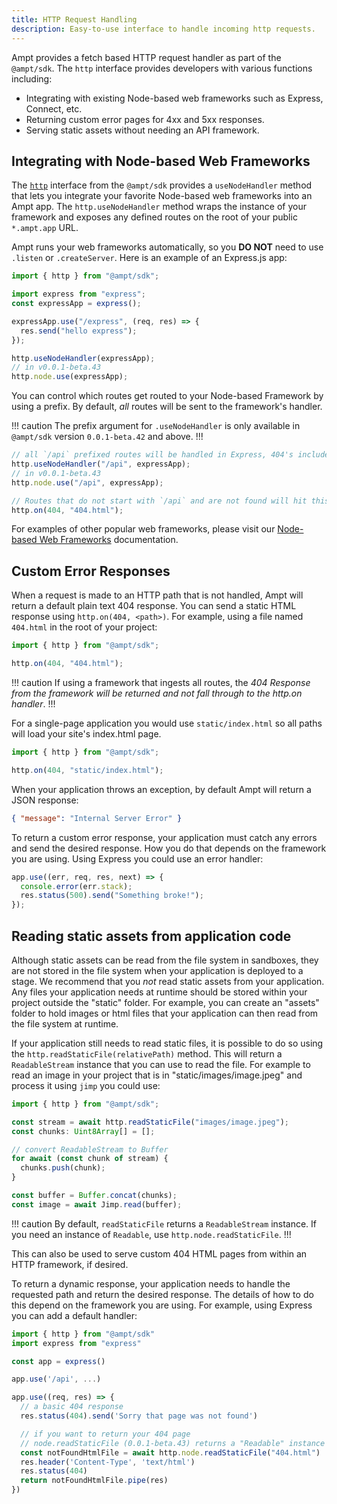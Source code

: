 ```yaml
---
title: HTTP Request Handling
description: Easy-to-use interface to handle incoming http requests.
---
```


Ampt provides a fetch based HTTP request handler as part of the `@ampt/sdk`. The `http` interface provides developers with various functions including:

- Integrating with existing Node-based web frameworks such as Express, Connect, etc.
- Returning custom error pages for 4xx and 5xx responses.
- Serving static assets without needing an API framework.

## Integrating with Node-based Web Frameworks

The [`http`](/docs/http) interface from the `@ampt/sdk` provides a `useNodeHandler` method that lets you integrate your favorite Node-based web frameworks into an Ampt app. The `http.useNodeHandler` method wraps the instance of your framework and exposes any defined routes on the root of your public `*.ampt.app` URL.

Ampt runs your web frameworks automatically, so you **DO NOT** need to use `.listen` or `.createServer`. Here is an example of an Express.js app:

```javascript title=Express.js example, copy=false
import { http } from "@ampt/sdk";

import express from "express";
const expressApp = express();

expressApp.use("/express", (req, res) => {
  res.send("hello express");
});

http.useNodeHandler(expressApp);
// in v0.0.1-beta.43
http.node.use(expressApp);
```

You can control which routes get routed to your Node-based Framework by using a prefix. By default, _all_ routes will be sent to the framework's handler.

!!! caution
The prefix argument for `.useNodeHandler` is only available in `@ampt/sdk` version `0.0.1-beta.42` and above.
!!!

```javascript title=Express.js example, copy=false
// all `/api` prefixed routes will be handled in Express, 404's included
http.useNodeHandler("/api", expressApp);
// in v0.0.1-beta.43
http.node.use("/api", expressApp);

// Routes that do not start with `/api` and are not found will hit this
http.on(404, "404.html");
```

For examples of other popular web frameworks, please visit our [Node-based Web Frameworks](/docs/frameworks/node-based/) documentation.

## Custom Error Responses

When a request is made to an HTTP path that is not handled, Ampt will return a default plain text 404 response. You can send a static HTML response using `http.on(404, <path>)`. For example, using a file named `404.html` in the root of your project:

```javascript
import { http } from "@ampt/sdk";

http.on(404, "404.html");
```

!!! caution
If using a framework that ingests all routes, the _404 Response from the framework will be returned and not fall through to the http.on handler_.
!!!

For a single-page application you would use `static/index.html` so all paths will load your site's index.html page.

```javascript
import { http } from "@ampt/sdk";

http.on(404, "static/index.html");
```

When your application throws an exception, by default Ampt will return a JSON response:

```json header=false
{ "message": "Internal Server Error" }
```

To return a custom error response, your application must catch any errors and send the desired response. How you do that depends on the framework you are using. Using Express you could use an error handler:

```javascript
app.use((err, req, res, next) => {
  console.error(err.stack);
  res.status(500).send("Something broke!");
});
```

## Reading static assets from application code

Although static assets can be read from the file system in sandboxes, they are not stored in the file system when your application is deployed to a stage. We recommend that you _not_ read static assets from your application. Any files your application needs at runtime should be stored within your project outside the "static" folder. For example, you can create an "assets" folder to hold images or html files that your application can then read from the file system at runtime.

If your application still needs to read static files, it is possible to do so using the `http.readStaticFile(relativePath)` method. This will return a `ReadableStream` instance that you can use to read the file. For example to read an image in your project that is in "static/images/image.jpeg" and process it using `jimp` you could use:

```javascript
import { http } from "@ampt/sdk";

const stream = await http.readStaticFile("images/image.jpeg");
const chunks: Uint8Array[] = [];

// convert ReadableStream to Buffer
for await (const chunk of stream) {
  chunks.push(chunk);
}

const buffer = Buffer.concat(chunks);
const image = await Jimp.read(buffer);
```

!!! caution
By default, `readStaticFile` returns a `ReadableStream` instance. If you need an instance of `Readable`, use `http.node.readStaticFile`.
!!!

This can also be used to serve custom 404 HTML pages from within an HTTP framework, if desired.

To return a dynamic response, your application needs to handle the requested path and return the desired response. The details of how to do this depend on the framework you are using. For example, using Express you can add a default handler:

```javascript
import { http } from "@ampt/sdk"
import express from "express"

const app = express()

app.use('/api', ...)

app.use((req, res) => {
  // a basic 404 response
  res.status(404).send('Sorry that page was not found')

  // if you want to return your 404 page
  // node.readStaticFile (0.0.1-beta.43) returns a "Readable" instance
  const notFoundHtmlFile = await http.node.readStaticFile("404.html")
  res.header('Content-Type', 'text/html')
  res.status(404)
  return notFoundHtmlFile.pipe(res)
})
```
